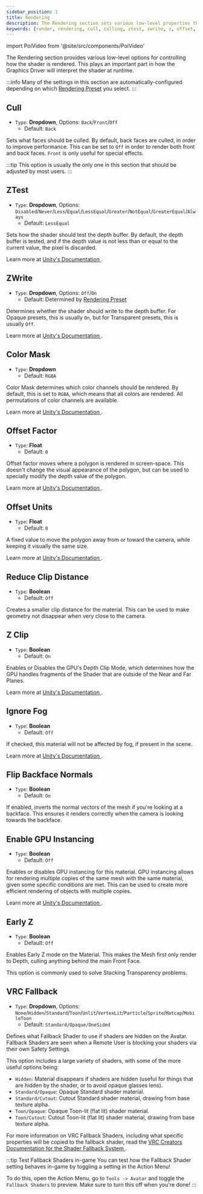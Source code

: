 ```yaml
---
sidebar_position: 1
title: Rendering
description: The Rendering section sets various low-level properties that control how the shader is rendered. It directly influences how the Graphics Driver will interpret Poiyomi Shaders at runtime.
keywords: [render, rendering, cull, culling, ztest, zwrite, z, offset, instancing, gpu, early, early z, vrc, fallback, poiyomi, shader]
---
```

import PoiVideo from '@site/src/components/PoiVideo'

The Rendering section provides various low-level options for controlling how the shader is rendered. This plays an important part in how the Graphics Driver will interpret the shader at runtime.

:::info
Many of the settings in this section are automatically-configured depending on which [Rendering Preset](/docs/general/render-preset.md) you select.
:::

## Cull

- `Type`: **Dropdown**, Options: `Back`/`Front`/`Off`
  - Default: `Back`

Sets what faces should be culled. By default, back faces are culled, in order to improve performance. This can be set to `Off` in order to render both front and back faces. `Front` is only useful for special effects.

:::tip
This option is usually the only one in this section that should be adjusted by most users.
:::

## ZTest

- `Type`: **Dropdown**, Options: `Disabled`/`Never`/`Less`/`Equal`/`LessEqual`/`Greater`/`NotEqual`/`GreaterEqual`/`Always`
  - Default: `LessEqual`

Sets how the shader should test the depth buffer. By default, the depth buffer is tested, and if the depth value is not less than or equal to the current value, the pixel is discarded.

Learn more at [Unity's Documentation <FAIcon icon="fa-solid fa-square-arrow-up-right"/>](https://docs.unity3d.com/Manual/SL-ZTest.html).

## ZWrite

- `Type`: **Dropdown**, Options: `Off`/`On`
  - Default: Determined by [Rendering Preset](/docs/general/render-preset.md)

Determines whether the shader should write to the depth buffer. For Opaque presets, this is usually `On`, but for Transparent presets, this is usually `Off`.

Learn more at [Unity's Documentation <FAIcon icon="fa-solid fa-square-arrow-up-right"/>](https://docs.unity3d.com/Manual/SL-ZWrite.html).

## Color Mask

- `Type`: **Dropdown**
  - Default: `RGBA`

Color Mask determines which color channels should be rendered. By default, this is set to `RGBA`, which means that all colors are rendered. All permutations of color channels are available.

Learn more at [Unity's Documentation <FAIcon icon="fa-solid fa-square-arrow-up-right"/>](https://docs.unity3d.com/Manual/SL-ColorMask.html).

## Offset Factor

- `Type`: **Float**
  - Default: `0`

Offset factor moves where a polygon is rendered in screen-space. This doesn't change the visual appearance of the polygon, but can be used to specially modify the depth value of the polygon.

Learn more at [Unity's Documentation <FAIcon icon="fa-solid fa-square-arrow-up-right"/>](https://docs.unity3d.com/Manual/SL-Offset.html).

## Offset Units

- `Type`: **Float**
  - Default: `0`

A fixed value to move the polygon away from or toward the camera, while keeping it visually the same size.

Learn more at [Unity's Documentation <FAIcon icon="fa-solid fa-square-arrow-up-right"/>](https://docs.unity3d.com/Manual/SL-Offset.html).

## Reduce Clip Distance

- `Type`: **Boolean**
  - Default: `Off`

Creates a smaller clip distance for the material. This can be used to make geometry not disappear when very close to the camera.

## Z Clip

- `Type`: **Boolean**
  - Default: `On`

Enables or Disables the GPU's Depth Clip Mode, which determines how the GPU handles fragments of the Shader that are outside of the Near and Far Planes.

Learn more at [Unity's Documentation <FAIcon icon="fa-solid fa-square-arrow-up-right"/>](https://docs.unity3d.com/Manual/SL-ZClip.html).

## Ignore Fog

- `Type`: **Boolean**
  - Default: `Off`

If checked, this material will not be affected by fog, if present in the scene.

Learn more at [Unity's Documentation <FAIcon icon="fa-solid fa-square-arrow-up-right"/>](https://docs.unity3d.com/2018.3/Documentation/Manual/PostProcessing-Fog.html).

## Flip Backface Normals

- `Type`: **Boolean**
  - Default: `On`

If enabled, inverts the normal vectors of the mesh if you're looking at a backface. This ensures it renders correctly when the camera is looking towards the backface.

## Enable GPU Instancing

- `Type`: **Boolean**
  - Default: `Off`

Enables or disables GPU instancing for this material. GPU instancing allows for rendering multiple copies of the same mesh with the same material, given some specific conditions are met. This can be used to create more efficient rendering of objects with multiple copies.

Learn more at [Unity's Documentation <FAIcon icon="fa-solid fa-square-arrow-up-right"/>](https://docs.unity3d.com/Manual/GPUInstancing.html).

## Early Z

- `Type`: **Boolean**
  - Default: `Off`

Enables Early Z mode on the Material. This makes the Mesh first only render to Depth, culling anything behind the main Front Face.

This option is commonly used to solve Stacking Transparency problems.

## VRC Fallback

- `Type`: **Dropdown**, Options: `None`/`Hidden`/`Standard`/`Toon`/`Unlit`/`VertexLit`/`Particle`/`Sprite`/`Matcap`/`MobileToon`
  - Default: `Standard/Opaque/OneSided`

Defines what Fallback Shader to use if shaders are hidden on the Avatar. Fallback Shaders are seen when a Remote User is blocking your shaders via their own Safety Settings.

This option includes a large variety of shaders, with some of the more useful options being:

- `Hidden`: Material disappears if shaders are hidden (useful for things that are hidden by the shader, or to avoid opaque glasses lens).
- `Standard/Opaque`: Opaque Standard shader material.
- `Standard/Cutout`: Cutout Standard shader material, drawing from base texture alpha.
- `Toon/Opaque`: Opaque Toon-lit (flat lit) shader material.
- `Toon/Cutout`: Cutout Toon-lit (flat lit) shader material, drawing from base texture alpha.

For more information on VRC Fallback Shaders, including what specific properties will be copied to the fallback shader, read the [VRC Creators Documentation for the Shader Fallback System <FAIcon icon="fa-solid fa-square-arrow-up-right"/>](https://creators.vrchat.com/avatars/shader-fallback-system/).

:::tip Test Fallback Shaders in-game
You can test how the Fallback Shader setting behaves in-game by toggling a setting in the Action Menu!

To do this, open the Action Menu, go to `Tools -> Avatar` and toggle the `Fallback Shaders` to preview. Make sure to turn this off when you're done!
:::